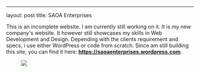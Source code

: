 ---
layout: post
title: SAOA Enterprises
<!-- wp:paragraph -->
<p>This is an incomplete website. I am currently still working on it. It is my new company's website. It however still showcases my skills in Web Development and Design. Depending with the clients requirement and specs, i use either WordPress or code from scratch. Since am still building this site, you can find it here: <a href="https://saoaenterprises.wordpress.com"><strong>https://saoaenterprises.wordpress.com</strong></a>.</p>
<!-- /wp:paragraph -->

<!-- wp:image {"align":"wide","id":1954} -->
<figure class="wp-block-image alignwide"><img src="https://ajulusthoughts.files.wordpress.com/2019/07/annotation-2019-07-07-121310.png?w=1024" class="wp-image-1954" /></figure>
<!-- /wp:image -->

<!-- wp:image {"align":"wide","id":1955} -->
<figure class="wp-block-image alignwide"><img src="https://ajulusthoughts.files.wordpress.com/2019/07/annotation-2019-07-07-133409.png" alt="" class="wp-image-1955" /></figure>
<!-- /wp:image -->
